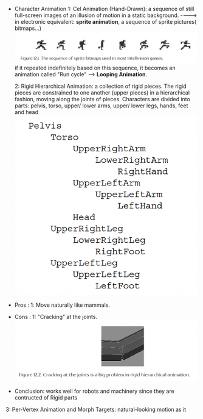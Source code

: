 - Character Animation
  1: Cel Animation (Hand-Drawn): a sequence of still full-screen images of an illusion of motion in a static background.  ----> in electronic equivalent: **sprite animation**, a sequence of sprite pictures( bitmaps...) 
  ![20230829213644](https://raw.githubusercontent.com/hwubh/hwubh_Pictures/main/20230829213644.png) 
  if it repeated indefinitely based on this sequence, it becomes an animation called "Run cycle" --> **Looping Animation**. 

  2: Rigid Hierarchical Animation: a collection of rigid pieces. The rigid pieces are constrained to one another (upper pieces) in a hierarchical fashion, moving along the joints of pieces.
  Characters are divided into parts: pelvis, torso, upper/ lower arms, upper/ lower legs, hands, feet and head
![20230829215219](https://raw.githubusercontent.com/hwubh/hwubh_Pictures/main/20230829215219.png) 
 - Pros : 1: Move naturally like mammals.
 - Cons : 1: "Cracking" at the joints. 
![20230829220004](https://raw.githubusercontent.com/hwubh/hwubh_Pictures/main/20230829220004.png)
- Conclusion: works well for robots and machinery since they are contructed of Rigid parts

3: Per-Vertex Animation and Morph Targets: natural-looking motion as it 